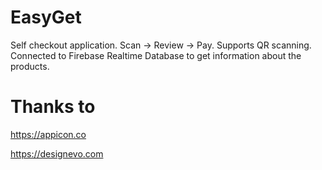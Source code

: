 # EasyGet
Self checkout application. Scan -> Review -> Pay. Supports QR scanning. Connected to Firebase Realtime Database to get information about the products.


# Thanks to
https://appicon.co

https://designevo.com
